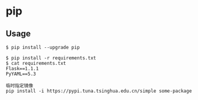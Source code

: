 # pip

## Usage

    $ pip install --upgrade pip

    $ pip install -r requirements.txt
    $ cat requirements.txt
    Flask==1.1.1
    PyYAML==5.3

    临时指定镜像
    pip install -i https://pypi.tuna.tsinghua.edu.cn/simple some-package
